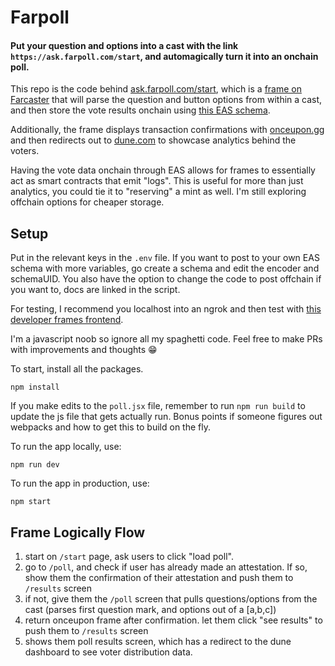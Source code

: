 # Farpoll

#### Put your question and options into a cast with the link `https://ask.farpoll.com/start`, and automagically turn it into an onchain poll.

This repo is the code behind [ask.farpoll.com/start](https://ask.farpoll.com/start), which is a [frame on Farcaster](https://warpcast.notion.site/Farcaster-Frames-4bd47fe97dc74a42a48d3a234636d8c5) that will parse the question and button options from within a cast, and then store the vote results onchain using [this EAS schema](https://base.easscan.org/schema/view/0x6e333418327e1082bc2c5366560c703b447901a4b8d4ca9c754e9a8460eedbde). 

Additionally, the frame displays transaction confirmations with [onceupon.gg](https://og.onceupon.gg/card/0x65f9e4ee88874cd57bd905f09c984637b4c524be42f372f28740fc17e4b2c7bb) and then redirects out to [dune.com](https://dune.com/ilemi/frames-users) to showcase analytics behind the voters.

Having the vote data onchain through EAS allows for frames to essentially act as smart contracts that emit "logs". This is useful for more than just analytics, you could tie it to "reserving" a mint as well. I'm still exploring offchain options for cheaper storage. 

## Setup

Put in the relevant keys in the `.env` file. If you want to post to your own EAS schema with more variables, go create a schema and edit the encoder and schemaUID. You also have the option to change the code to post offchain if you want to, docs are linked in the script.

For testing, I recommend you localhost into an ngrok and then test with [this developer frames frontend](https://warpcast.com/~/developers/frames).

I'm a javascript noob so ignore all my spaghetti code. Feel free to make PRs with improvements and thoughts 😁

To start, install all the packages.

```
npm install
```

If you make edits to the `poll.jsx` file, remember to run `npm run build` to update the js file that gets actually run. Bonus points if someone figures out webpacks and how to get this to build on the fly.

To run the app locally, use:

```
npm run dev
```

To run the app in production, use:

```
npm start
```

## Frame Logically Flow

1. start on `/start` page, ask users to click "load poll".
2. go to `/poll`, and check if user has already made an attestation. If so, show them the confirmation of their attestation and push them to `/results` screen
3. if not, give them the `/poll` screen that pulls questions/options from the cast (parses first question mark, and options out of a [a,b,c])
4. return onceupon frame after confirmation. let them click "see results" to push them to `/results` screen
5. shows them poll results screen, which has a redirect to the dune dashboard to see voter distribution data.